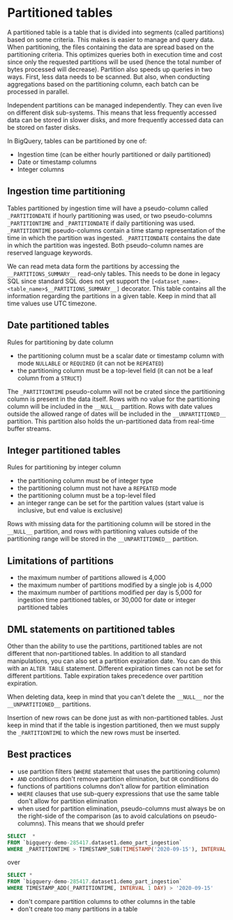 # Partitioned tables

A partitioned table is a table that is divided into segments (called partitions) based on some criteria. This makes is easier to manage and query data. When partitioning, the files containing the data are spread based on the partitioning criteria. This optimizes queries both in execution time and cost since only the requested partitions will be used (hence the total number of bytes processed will decrease). Partition also speeds up queries in two ways. First, less data needs to be scanned. But also, when conducting aggregations based on the partitioning column, each batch can be processed in parallel.

Independent partitions can be managed independently. They can even live on different disk sub-systems. This means that less frequently accessed data can be stored in slower disks, and more frequently accessed data can be stored on faster disks.

In BigQuery, tables can be partitioned by one of:

- Ingestion time (can be either hourly partitioned or daily partitioned)
- Date or timestamp columns
- Integer columns

## Ingestion time partitioning

Tables partitioned by ingestion time will have a pseudo-column called `_PARTITIONDATE` if hourly partitioning was used, or two pseudo-columns `_PARTITIONTIME` and `_PARTITIONDATE` if daily partitioning was used. `_PARTITIONTIME` pseudo-columns contain a time stamp representation of the time in which the partition was ingested. `_PARTITIONDATE` contains the date in which the partition was ingested. Both pseudo-column names are reserved language keywords.

We can read meta data form the partitions by accessing the `__PARTITIONS_SUMMARY__` read-only tables. This needs to be done in legacy SQL since standard SQL does not yet support the `[<dataset_name>.<table_name>$__PARTITIONS_SUMMARY__]` decorator. This table contains all the information regarding the partitions in a given table. Keep in mind that all time values use UTC timezone.

## Date partitioned tables

Rules for partitioning by date column

- the partitioning column must be a scalar date or timestamp column with mode `NULLABLE` or `REQUIRED` (it can not be `REPEATED`)
- the partitioning column must be a top-level field (it can not be a leaf column from a `STRUCT`)

The `_PARTITIONTIME` pseudo-column will not be crated since the partitioning column is present in the data itself. Rows with no value for the partitioning column will be included in the `__NULL__` partition. Rows with date values outside the allowed range of dates will be included in the `__UNPARTITIONED__` partition. This partition also holds the un-partitioned data from real-time buffer streams.

## Integer partitioned tables

Rules for partitioning by integer column

- the partitioning column must be of integer type
- the partitioning column must not have a `REPEATED` mode
- the partitioning column must be a top-level filed
- an integer range can be set for the partition values (start value is inclusive, but end value is exclusive)

Rows with missing data for the partitioning column will be stored in the `__NULL__` partition, and rows with partitioning values outside of the partitioning range will be stored in the `__UNPARTITIONED__` partition.

## Limitations of partitions

- the maximum number of partitions allowed is 4,000
- the maximum number of partitions modified by a single job is 4,000
- the maximum number of partitions modified per day is 5,000 for ingestion time partitioned tables, or 30,000 for date or integer partitioned tables

## DML statements on partitioned tables

Other than the ability to use the partitions, partitioned tables are not different that non-partitioned tables. In addition to all standard manipulations, you can also set a partition expiration date. You can do this with an `ALTER TABLE` statement. Different expiration times can not be set for different partitions. Table expiration takes precedence over partition expiration.

When deleting data, keep in mind that you can't delete the `__NULL__` nor the `__UNPARTITIONED__` partitions.

Insertion of new rows can be done just as with non-partitioned tables. Just keep in mind that if the table is ingestion partitioned, then we must supply the `_PARTITIONTIME` to which the new rows must be inserted.

## Best practices

- use partition filters (`WHERE` statement that uses the partitioning column)
- `AND` conditions don't remove partition elimination, but `OR` conditions do
- functions of partitions columns don't allow for partition elimination
- `WHERE` clauses that use sub-query expressions that use the same table don't allow for partition elimination
- when used for partition elimination, pseudo-columns must always be on the right-side of the comparison (as to avoid calculations on pseudo-columns). This means that we should prefer

``` sql
SELECT  *
FROM `bigquery-demo-285417.dataset1.demo_part_ingestion`
WHERE _PARTITIONTIME > TIMESTAMP_SUB(TIMESTAMP('2020-09-15'), INTERVAL 1 DAY)
```

over

``` sql
SELECT *
FROM `bigquery-demo-285417.dataset1.demo_part_ingestion`
WHERE TIMESTAMP_ADD(_PARTITIONTIME, INTERVAL 1 DAY) > '2020-09-15'
```

- don't compare partition columns to other columns in the table
- don't create too many partitions in a table

